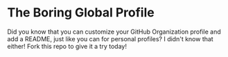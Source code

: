 # The Boring Global Profile
Did you know that you can customize your GitHub Organization profile
and add a README, just like you can for personal profiles? 
I didn't know that either! Fork this repo to give it a try today!